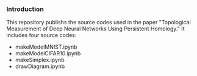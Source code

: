 ### Introduction
This repository publishs the source codes used in the paper "Topological Measurement of Deep Neural Networks Using Persistent Homology." It includes four source codes:
* makeModelMNIST.ipynb
* makeModelCIFAR10.ipynb
* makeSimplex.ipynb
* drawDiagram.ipynb



